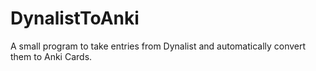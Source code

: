 # DynalistToAnki
A small program to take entries from Dynalist and automatically convert them to Anki Cards.
